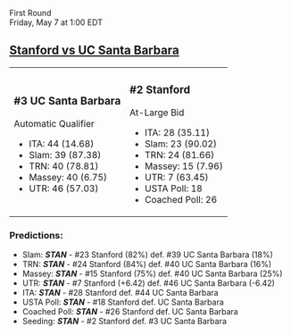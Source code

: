 First Round  
Friday, May 7 at 1:00 EDT
## [Stanford vs UC Santa Barbara](https://www.ncaa.com/game/5833656) 

<table><tr><td>  

### #3 UC Santa Barbara  

Automatic Qualifier  
- ITA: 44 (14.68)  
- Slam: 39 (87.38)  
- TRN: 40 (78.81)  
- Massey: 40 (6.75)  
- UTR: 46 (57.03)  

</td><td>  

### #2 Stanford  

At-Large Bid  
- ITA: 28 (35.11)  
- Slam: 23 (90.02)  
- TRN: 24 (81.66)  
- Massey: 15 (7.96)  
- UTR: 7 (63.45)  
- USTA Poll: 18  
- Coached Poll: 26  

</td></tr></table>  

 ### Predictions:  
- Slam: ***STAN*** - #23 Stanford (82%) def. #39 UC Santa Barbara (18%)  
- TRN: ***STAN*** - #24 Stanford (84%) def. #40 UC Santa Barbara (16%)  
- Massey: ***STAN*** - #15 Stanford (75%) def. #40 UC Santa Barbara (25%)  
- UTR: ***STAN*** - #7 Stanford (+6.42) def. #46 UC Santa Barbara (-6.42)  
- ITA: ***STAN*** - #28 Stanford def. #44 UC Santa Barbara  
- USTA Poll: ***STAN*** - #18 Stanford def. UC Santa Barbara  
- Coached Poll: ***STAN*** - #26 Stanford def. UC Santa Barbara  
- Seeding: ***STAN*** - #2 Stanford def. #3 UC Santa Barbara  